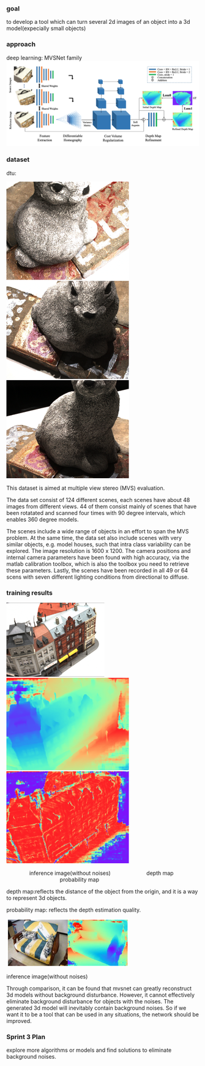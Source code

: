 

### goal
  to develop a tool which can turn several 2d images of an object into a 3d model(expecially small objects)

### approach 
  deep learning:  MVSNet family 
  ![](/images/MVSNet.png)
### dataset
  dtu:
  
 ![](/images/cat_01.png) ![](/images/cat_11.png) ![](/images/cat_21.png)
  
  This dataset is aimed at multiple view stereo (MVS) evaluation.
  
  The data set consist of 124 different scenes, each scenes have about 48 images from different views. 44 of them consist mainly of scenes that have been rotatated and scanned four times with 90 degree intervals, which enables 360 degree models. 
  
  The scenes include a wide range of objects in an effort to span the MVS problem. At the same time, the data set also include scenes with very similar objects, e.g. model houses, such that intra class variability can be explored. The image resolution is 1600 x 1200. The camera positions and internal camera parameters have been found with high accuracy, via the matlab calibration toolbox, which is also the toolbox you need to retrieve these parameters. Lastly, the scenes have been recorded in all 49 or 64 scens with seven different lighting conditions from directional to diffuse.

### training results
   ![](/images/building1.png)![](/images/depth1.png)![](/images/probability1.png)
   
  &emsp;&emsp;&emsp;&emsp; inference image(without noises) &emsp; &emsp; &emsp; &emsp; &emsp;                 depth map        &emsp;&emsp; &emsp; &emsp; &emsp; &emsp; &emsp;&emsp; &emsp; &emsp; &emsp;        probability map                       
   
 depth map:reflects the distance of the object from the origin, and it is a way to represent 3d objects.
 
 probability map: reflects the depth estimation quality.
 
   ![](/images/sofa1.png)
   
   inference image(without noises)
   
 Through comparison, it can be found that mvsnet can greatly reconstruct 3d models without background disturbance. However, it cannot effectively eliminate background disturbance for objects with the noises. The generated 3d model will inevitably contain background noises.
 So if we want it to be a tool that can be used in any situations, the network should be improved.
 
 ### Sprint 3 Plan
  explore more algorithms or models and find solutions to eliminate background noises.
   
